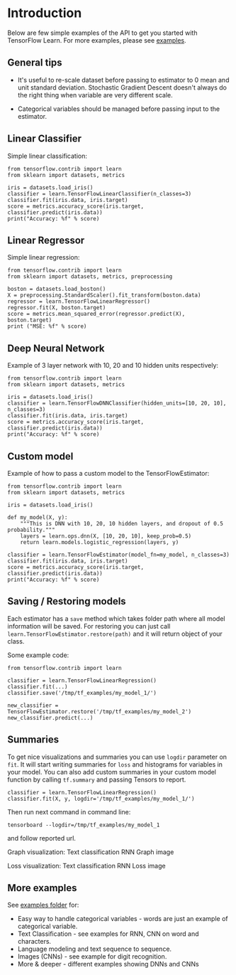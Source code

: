 # Introduction

Below are few simple examples of the API to get you started with TensorFlow Learn.
For more examples, please see [examples](https://github.com/tensorflow/tensorflow/tree/master/tensorflow/examples/skflow).

## General tips

-  It's useful to re-scale dataset before passing to estimator to 0 mean and unit standard deviation. Stochastic Gradient Descent doesn't always do the right thing when variable are very different scale.

-  Categorical variables should be managed before passing input to the estimator.

## Linear Classifier

Simple linear classification:

    from tensorflow.contrib import learn
    from sklearn import datasets, metrics

    iris = datasets.load_iris()
    classifier = learn.TensorFlowLinearClassifier(n_classes=3)
    classifier.fit(iris.data, iris.target)
    score = metrics.accuracy_score(iris.target, classifier.predict(iris.data))
    print("Accuracy: %f" % score)

## Linear Regressor

Simple linear regression:

    from tensorflow.contrib import learn
    from sklearn import datasets, metrics, preprocessing

    boston = datasets.load_boston()
    X = preprocessing.StandardScaler().fit_transform(boston.data)
    regressor = learn.TensorFlowLinearRegressor()
    regressor.fit(X, boston.target)
    score = metrics.mean_squared_error(regressor.predict(X), boston.target)
    print ("MSE: %f" % score)

## Deep Neural Network

Example of 3 layer network with 10, 20 and 10 hidden units respectively:

    from tensorflow.contrib import learn
    from sklearn import datasets, metrics

    iris = datasets.load_iris()
    classifier = learn.TensorFlowDNNClassifier(hidden_units=[10, 20, 10], n_classes=3)
    classifier.fit(iris.data, iris.target)
    score = metrics.accuracy_score(iris.target, classifier.predict(iris.data))
    print("Accuracy: %f" % score)

## Custom model

Example of how to pass a custom model to the TensorFlowEstimator:

    from tensorflow.contrib import learn
    from sklearn import datasets, metrics

    iris = datasets.load_iris()

    def my_model(X, y):
        """This is DNN with 10, 20, 10 hidden layers, and dropout of 0.5 probability."""
        layers = learn.ops.dnn(X, [10, 20, 10], keep_prob=0.5)
        return learn.models.logistic_regression(layers, y)

    classifier = learn.TensorFlowEstimator(model_fn=my_model, n_classes=3)
    classifier.fit(iris.data, iris.target)
    score = metrics.accuracy_score(iris.target, classifier.predict(iris.data))
    print("Accuracy: %f" % score)

## Saving / Restoring models

Each estimator has a ``save`` method which takes folder path where all model information will be saved. For restoring you can just call ``learn.TensorFlowEstimator.restore(path)`` and it will return object of your class.

Some example code:

    from tensorflow.contrib import learn

    classifier = learn.TensorFlowLinearRegression()
    classifier.fit(...)
    classifier.save('/tmp/tf_examples/my_model_1/')

    new_classifier = TensorFlowEstimator.restore('/tmp/tf_examples/my_model_2')
    new_classifier.predict(...)

## Summaries

To get nice visualizations and summaries you can use ``logdir`` parameter on ``fit``. It will start writing summaries for ``loss`` and histograms for variables in your model. You can also add custom summaries in your custom model function by calling ``tf.summary`` and passing Tensors to report.

    classifier = learn.TensorFlowLinearRegression()
    classifier.fit(X, y, logdir='/tmp/tf_examples/my_model_1/')

Then run next command in command line:

    tensorboard --logdir=/tmp/tf_examples/my_model_1

and follow reported url.

Graph visualization: Text classification RNN Graph image

Loss visualization: Text classification RNN Loss image


## More examples

See [examples folder](https://github.com/tensorflow/tensorflow/tree/master/tensorflow/examples/skflow) for:

-  Easy way to handle categorical variables - words are just an example of categorical variable.
-  Text Classification - see examples for RNN, CNN on word and characters.
-  Language modeling and text sequence to sequence.
-  Images (CNNs) - see example for digit recognition.
-  More & deeper - different examples showing DNNs and CNNs
